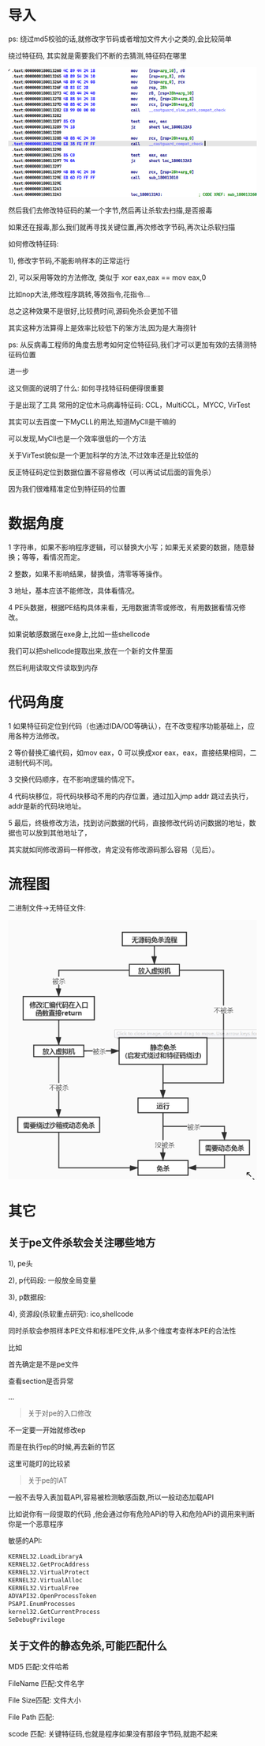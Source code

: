 

# 导入

ps: 绕过md5校验的话,就修改字节码或者增加文件大小之类的,会比较简单

绕过特征码, 其实就是需要我们不断的去猜测,特征码在哪里



![image-20230724112728288](img/image-20230724112728288.png)



然后我们去修改特征码的某一个字节,然后再让杀软去扫描,是否报毒

如果还在报毒,那么我们就再寻找关键位置,再次修改字节码,再次让杀软扫描



如何修改特征码:

1), 修改字节码,不能影响样本的正常运行

2), 可以采用等效的方法修改, 类似于 xor eax,eax == mov eax,0

比如nop大法,修改程序跳转,等效指令,花指令...

总之这种效果不是很好,比较费时间,源码免杀会更加不错

其实这种方法算得上是效率比较低下的笨方法,因为是大海捞针

ps: 从反病毒工程师的角度去思考如何定位特征码,我们才可以更加有效的去猜测特征码位置





进一步

这又侧面的说明了什么: 如何寻找特征码便得很重要

于是出现了工具  常用的定位木马病毒特征码: CCL，MultiCCL，MYCC, VirTest

其实可以去百度一下MyCLL的用法,知道MyCll是干嘛的

可以发现,MyCll也是一个效率很低的一个方法

关于VirTest貌似是一个更加科学的方法,不过效率还是比较低的







反正特征码定位到数据位置不容易修改（可以再试试后面的盲免杀）

因为我们很难精准定位到特征码的位置











# 数据角度



1 字符串，如果不影响程序逻辑，可以替换大小写；如果无关紧要的数据，随意替换；等等，看情况而定。

2 整数，如果不影响结果，替换值，清零等等操作。

3 地址，基本应该不能修改，具体看情况。

4 PE头数据，根据PE结构具体来看，无用数据清零或修改，有用数据看情况修改。



如果说敏感数据在exe身上,比如一些shellcode

我们可以把shellcode提取出来,放在一个新的文件里面

然后利用读取文件读取到内存



# 代码角度

1 如果特征码定位到代码（也通过IDA/OD等确认），在不改变程序功能基础上，应用各种方法修改。

2 等价替换汇编代码，如mov eax，0 可以换成xor eax，eax，直接结果相同，二进制代码不同。

3 交换代码顺序，在不影响逻辑的情况下。

4 代码块移位，将代码块移动不用的内存位置，通过加入jmp addr 跳过去执行，addr是新的代码块地址。

5 最后，终极修改方法，找到访问数据的代码，直接修改代码访问数据的地址，数据也可以放到其他地址了，

其实就如同修改源码一样修改，肯定没有修改源码那么容易（见后）。











# 流程图

二进制文件->无特征文件:

![image.png](img/84b4121508d5437da24c1275d69172b0.png)



# 其它



## 关于pe文件杀软会关注哪些地方



1), pe头

2), p代码段: 一般放全局变量

3), p数据段: 

4), 资源段(杀软重点研究): ico,shellcode



同时杀软会参照样本PE文件和标准PE文件,从多个维度考查样本PE的合法性

比如

首先确定是不是pe文件

查看section是否异常

...



>   关于对pe的入口修改

不一定要一开始就修改ep

而是在执行ep的时候,再去新的节区

这里可能盯的比较紧



>   关于pe的IAT

一般不去导入表加载API,容易被检测敏感函数,所以一般动态加载API

比如说你有一段提取的代码 ,他会通过你有危险APi的导入和危险APi的调用来判断你是一个恶意程序





敏感的API:

```
KERNEL32.LoadLibraryA
KERNEL32.GetProcAddress
KERNEL32.VirtualProtect
KERNEL32.VirtualAlloc
KERNEL32.VirtualFree
ADVAPI32.OpenProcessToken
PSAPI.EnumProcesses
kernel32.GetCurrentProcess
SeDebugPrivilege
```





## 关于文件的静态免杀,可能匹配什么



MD5 匹配:文件哈希

FileName 匹配:文件名字

File Size匹配: 文件大小

File Path 匹配:

scode 匹配: 关键特征码,也就是程序如果没有那段字节码,就跑不起来

